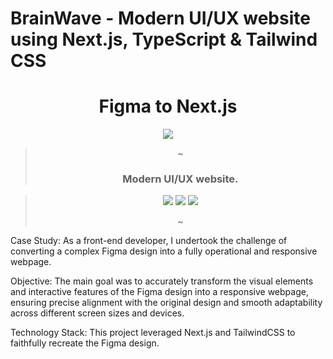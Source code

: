 # BrainWave - Modern UI/UX website using Next.js, TypeScript & Tailwind CSS

<div id="top"></div>

<div align="center">
  <h1 align="center">Figma to Next.js</h1>

 <img src="https://github.com/IamShafi/Dev-Forum/blob/master/assets/mockup.png"/>

> ~
>
> <h3 align="center">Modern UI/UX website.</h3>

> <p align="center">
>   <img src="https://img.shields.io/badge/NextJS-black?style=for-the-badge&logo=next.js&logoColor=white" />
>   <img src="https://img.shields.io/badge/TailwindCSS-38B2AC?style=for-the-badge&logo=tailwind-css&logoColor=white" />
>   <img src="https://img.shields.io/badge/TypeScript-007ACC?style=for-the-badge&logo=typescript&logoColor=white" />
> </p>
> ~

</div>

 
Case Study: As a front-end developer, I undertook the challenge of converting a complex Figma design into a fully operational and responsive webpage.

Objective: The main goal was to accurately transform the visual elements and interactive features of the Figma design into a responsive webpage, ensuring precise alignment with the original design and smooth adaptability across different screen sizes and devices.

Technology Stack: This project leveraged Next.js and TailwindCSS to faithfully recreate the Figma design.